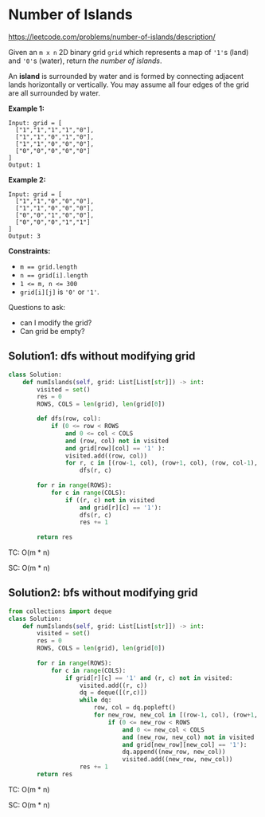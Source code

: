 # Number of Islands

https://leetcode.com/problems/number-of-islands/description/

Given an `m x n` 2D binary grid `grid` which represents a map of `'1'`s (land) and `'0'`s (water), return *the number of islands*.

An **island** is surrounded by water and is formed by connecting adjacent lands horizontally or vertically. You may assume all four edges of the grid are all surrounded by water.

 

**Example 1:**

```
Input: grid = [
  ["1","1","1","1","0"],
  ["1","1","0","1","0"],
  ["1","1","0","0","0"],
  ["0","0","0","0","0"]
]
Output: 1
```

**Example 2:**

```
Input: grid = [
  ["1","1","0","0","0"],
  ["1","1","0","0","0"],
  ["0","0","1","0","0"],
  ["0","0","0","1","1"]
]
Output: 3
```

 

**Constraints:**

- `m == grid.length`
- `n == grid[i].length`
- `1 <= m, n <= 300`
- `grid[i][j]` is `'0'` or `'1'`.



Questions to ask:

- can I modify the grid?
- Can grid be empty?

## Solution1: dfs without modifying grid

```python
class Solution:
    def numIslands(self, grid: List[List[str]]) -> int:
        visited = set()
        res = 0
        ROWS, COLS = len(grid), len(grid[0])

        def dfs(row, col):
            if (0 <= row < ROWS
                and 0 <= col < COLS
                and (row, col) not in visited
                and grid[row][col] == '1' ):
                visited.add((row, col))
                for r, c in [(row-1, col), (row+1, col), (row, col-1), (row, col+1)]:
                    dfs(r, c)
        
        for r in range(ROWS):
            for c in range(COLS):
                if ((r, c) not in visited
                    and grid[r][c] == '1'):
                    dfs(r, c)
                    res += 1
        
        return res
```

TC: O(m * n)

SC: O(m * n)





## Solution2: bfs without modifying grid

```python
from collections import deque
class Solution:
    def numIslands(self, grid: List[List[str]]) -> int:
        visited = set()
        res = 0
        ROWS, COLS = len(grid), len(grid[0])
        
        for r in range(ROWS):
            for c in range(COLS):
                if grid[r][c] == '1' and (r, c) not in visited:
                    visited.add((r, c))
                    dq = deque([(r,c)])
                    while dq:
                        row, col = dq.popleft()
                        for new_row, new_col in [(row-1, col), (row+1, col), (row, col-1), (row, col+1)]:
                            if (0 <= new_row < ROWS
                                and 0 <= new_col < COLS
                                and (new_row, new_col) not in visited
                                and grid[new_row][new_col] == '1'):
                                dq.append((new_row, new_col))
                                visited.add((new_row, new_col))
                    res += 1
        return res
```

TC: O(m * n)

SC: O(m * n)